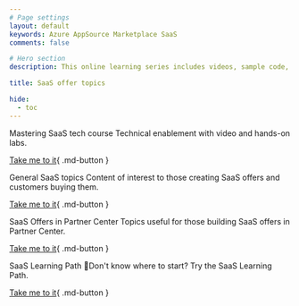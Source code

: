 ```yaml
---
# Page settings
layout: default
keywords: Azure AppSource Marketplace SaaS
comments: false

# Hero section
description: This online learning series includes videos, sample code, and hands-on labs meant to speed your time to publishing your custom SaaS offer on the Microsoft marketplace. If you are building a SaaS offer for the marketplace this learning series is for you.

title: SaaS offer topics

hide:
  - toc
---
```


<div class="sub-page-tile" markdown="1">
  <span class="linkless-heading">Mastering SaaS tech course</span>
  Technical enablement with video and hands-on labs.

[Take me to it](/Mastering-the-Marketplace/saas/tech-topics){ .md-button }
</div>

<div class="sub-page-tile" markdown="1">
  <span class="linkless-heading">General SaaS topics</span>
  Content of interest to those creating SaaS offers and customers buying them.

[Take me to it](/Mastering-the-Marketplace/saas/general-topics){ .md-button }
</div>

<div class="sub-page-tile" markdown="1">
  <span class="linkless-heading">SaaS Offers in Partner Center</span>
  Topics useful for those building SaaS offers in Partner Center.

[Take me to it](/Mastering-the-Marketplace/partner-center/saas){ .md-button }
</div>

<div class="sub-page-tile" markdown="1">
  <span class="linkless-heading">SaaS Learning Path</span>
  🚦Don't know where to start? Try the SaaS Learning Path.

[Take me to it](/Mastering-the-Marketplace/learning-paths/saas-offers){ .md-button }
</div>
